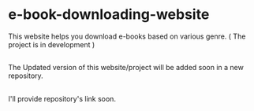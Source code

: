 # e-book-downloading-website
This website helps you download e-books based on various genre. ( The project is in development )

##
The Updated version of this website/project will be added soon in a new repository.

##
I'll provide repository's link soon.

